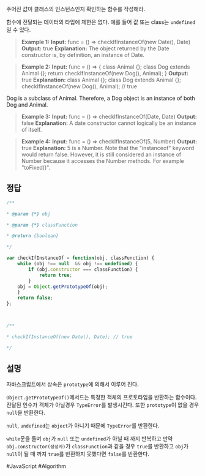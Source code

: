 주어진 값이 클래스의 인스턴스인지 확인하는 함수를 작성해라.

함수에 전달되는 데이터의 타입에 제한은 없다. 예를 들어 값 또는 class는 `undefined`일 수 있다.

>**Example 1:**
**Input:** func = () => checkIfInstanceOf(new Date(), Date)
**Output:** true
**Explanation:** The object returned by the Date constructor is, by definition, an instance of Date.

>**Example 2:**
**Input:** func = () => { class Animal {}; class Dog extends Animal {}; return checkIfInstanceOf(new Dog(), Animal); }
**Output:** true
**Explanation:**
class Animal {};
class Dog extends Animal {};
checkIfInstanceOf(new Dog(), Animal); // true

Dog is a subclass of Animal. Therefore, a Dog object is an instance of both Dog and Animal.

>**Example 3:**
**Input:** func = () => checkIfInstanceOf(Date, Date)
**Output:** false
**Explanation:** A date constructor cannot logically be an instance of itself.

>**Example 4:**
**Input:** func = () => checkIfInstanceOf(5, Number)
**Output:** true
**Explanation:** 5 is a Number. Note that the "instanceof" keyword would return false. However, it is still considered an instance of Number because it accesses the Number methods. For example "toFixed()".

## 정답
```javascript
/**

* @param {*} obj

* @param {*} classFunction

* @return {boolean}

*/

var checkIfInstanceOf = function(obj, classFunction) {
	while (obj !== null  && obj !== undefined) {
		if (obj.constructor === classFunction) {
			return true;
		}
	obj = Object.getPrototypeOf(obj);
	}
	return false;
};

  

/**

* checkIfInstanceOf(new Date(), Date); // true

*/
```

## 설명
자바스크립트에서 상속은 `prototype`에 의해서 이루어 진다.

`Object.getPrototypeOf()`메서드는 특정한 객체의 프로토타입을 반환하는 함수이다. 전달된 인수가 객체가 아닐경우 `TypeError`를 발생시킨다. 또한 `prototype`이 없을 경우 `null`을 반환한다.

`null`, `undefined`는 `object`가 아니기 때문에 `TypeError`를 반환한다.

`while`문을 돌며 `obj`가 `null` 또는 `undefined`가 아닐 때 까지 반복하고 만약 `obj.constructor(생성자)`가 `classFunction`과 같을 경우 `true`를 반환하고 `obj`가 `null`이 될 때 까지 `true`를 반환하지 못했다면 `false`를 반환한다.

#JavaScript #Algorithm 